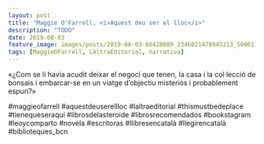 ```yaml
---
layout: post
title: "Maggie O'Farrell, <i>Aquest deu ser el lloc</i>"
description: "TODO"
date: 2019-08-03
feature_image: images/posts/2019-08-03-66428089_2346021478945213_5606110170889173827_n_17910089269328146.jpg
tags: [MaggieOFarrell, LAltraEditorial, narrativa]
---
```


«¿Com se li havia acudit deixar el negoci que tenen, la casa i la col·lecció de bonsais i embarcar-se en un viatge d’objectiu misteriós i probablement espuri?»
<!--more-->

#maggieofarrell #aquestdeuserellloc #laltraeditorial #thismustbedeplace #tienequeseraquí #librosdelasteroide #librosrecomendados #bookstagram #leoycomparto #novela #escritoras #llibresencatalà #llegirencatalà #biblioteques_bcn


